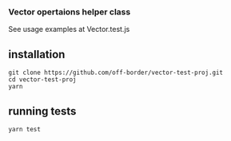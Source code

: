 ### Vector opertaions helper class ###

See usage examples at Vector.test.js

## installation ##

```
git clone https://github.com/off-border/vector-test-proj.git
cd vector-test-proj
yarn
```

## running tests ##
```
yarn test
```